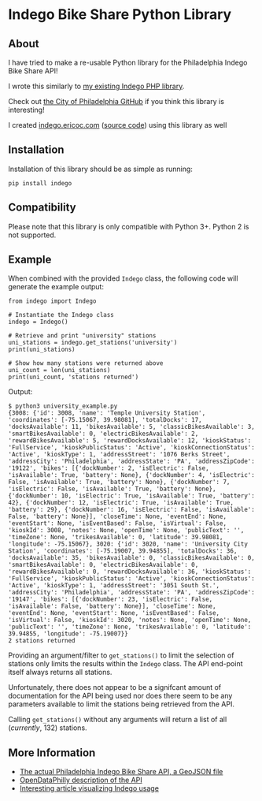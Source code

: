 Indego Bike Share Python Library
================================


About
-----

I have tried to make a re-usable Python library for the Philadelphia Indego Bike Share API!

I wrote this similarly to [my existing Indego PHP library](https://github.com/ericoc/indego-php-lib).

Check out [the City of Philadelphia GitHub](https://github.com/CityOfPhiladelphia) if you think this library is interesting!

I created [indego.ericoc.com](https://indego.ericoc.com/) ([source code](https://github.com/ericoc/indego.ericoc.com)) using this library as well

Installation
------------

Installation of this library should be as simple as running:

    pip install indego


Compatibility
-------------

Please note that this library is only compatible with Python 3+. Python 2 is not supported.


Example
-------

When combined with the provided `Indego` class, the following code will generate the example output:

    from indego import Indego

    # Instantiate the Indego class
    indego = Indego()

    # Retrieve and print "university" stations
    uni_stations = indego.get_stations('university')
    print(uni_stations)

    # Show how many stations were returned above
    uni_count = len(uni_stations)
    print(uni_count, 'stations returned')

Output:

    $ python3 university_example.py
    {3008: {'id': 3008, 'name': 'Temple University Station', 'coordinates': [-75.15067, 39.98081], 'totalDocks': 17, 'docksAvailable': 11, 'bikesAvailable': 5, 'classicBikesAvailable': 3, 'smartBikesAvailable': 0, 'electricBikesAvailable': 2, 'rewardBikesAvailable': 5, 'rewardDocksAvailable': 12, 'kioskStatus': 'FullService', 'kioskPublicStatus': 'Active', 'kioskConnectionStatus': 'Active', 'kioskType': 1, 'addressStreet': '1076 Berks Street', 'addressCity': 'Philadelphia', 'addressState': 'PA', 'addressZipCode': '19122', 'bikes': [{'dockNumber': 2, 'isElectric': False, 'isAvailable': True, 'battery': None}, {'dockNumber': 4, 'isElectric': False, 'isAvailable': True, 'battery': None}, {'dockNumber': 7, 'isElectric': False, 'isAvailable': True, 'battery': None}, {'dockNumber': 10, 'isElectric': True, 'isAvailable': True, 'battery': 42}, {'dockNumber': 12, 'isElectric': True, 'isAvailable': True, 'battery': 29}, {'dockNumber': 16, 'isElectric': False, 'isAvailable': False, 'battery': None}], 'closeTime': None, 'eventEnd': None, 'eventStart': None, 'isEventBased': False, 'isVirtual': False, 'kioskId': 3008, 'notes': None, 'openTime': None, 'publicText': '', 'timeZone': None, 'trikesAvailable': 0, 'latitude': 39.98081, 'longitude': -75.15067}, 3020: {'id': 3020, 'name': 'University City Station', 'coordinates': [-75.19007, 39.94855], 'totalDocks': 36, 'docksAvailable': 35, 'bikesAvailable': 0, 'classicBikesAvailable': 0, 'smartBikesAvailable': 0, 'electricBikesAvailable': 0, 'rewardBikesAvailable': 0, 'rewardDocksAvailable': 36, 'kioskStatus': 'FullService', 'kioskPublicStatus': 'Active', 'kioskConnectionStatus': 'Active', 'kioskType': 1, 'addressStreet': '3051 South St.', 'addressCity': 'Philadelphia', 'addressState': 'PA', 'addressZipCode': '19147', 'bikes': [{'dockNumber': 23, 'isElectric': False, 'isAvailable': False, 'battery': None}], 'closeTime': None, 'eventEnd': None, 'eventStart': None, 'isEventBased': False, 'isVirtual': False, 'kioskId': 3020, 'notes': None, 'openTime': None, 'publicText': '', 'timeZone': None, 'trikesAvailable': 0, 'latitude': 39.94855, 'longitude': -75.19007}}
    2 stations returned


Providing an argument/filter to `get_stations()` to limit the selection of stations only limits the results within the `Indego` class. The API end-point itself always returns all stations.

Unfortunately, there does not appear to be a signifcant amount of documentation for the API being used nor does there seem to be any parameters available to limit the stations being retrieved from the API.

Calling `get_stations()` without any arguments will return a list of all (*currently*, 132) stations.


More Information
----------------
* [The actual Philadelphia Indego Bike Share API, a GeoJSON file](https://www.rideindego.com/stations/json/)
* [OpenDataPhilly description of the API](https://opendataphilly.org/datasets/indego-bike-share-stations/)
* [Interesting article visualizing Indego usage](http://www.randalolson.com/2015/09/05/visualizing-indego-bike-share-usage-patterns-in-philadelphia-part-2/)

